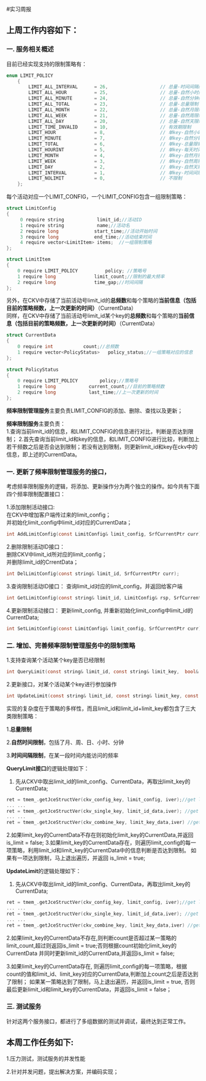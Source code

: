 #实习周报

## 上周工作内容如下：
### 一. 服务相关概述
目前已经实现支持的限制策略有：
```c
enum LIMIT_POLICY
    {
        LIMIT_ALL_INTERVAL      = 26,                   // 总量-时间间隔限制(指定时间内不超过总数，默认1次)
        LIMIT_ALL_HOUR          = 25,                   // 总量-自然小时限制
        LIMIT_ALL_MINUTE        = 24,                   // 总量-自然分钟限制
        LIMIT_ALL_TOTAL         = 23,                   // 总量-总量限制
        LIMIT_ALL_MONTH         = 22,                   // 总量-自然月限制
        LIMIT_ALL_WEEK          = 21,                   // 总量-自然周限制
        LIMIT_ALL_DAY           = 20,                   // 总量-自然天限制
        LIMIT_TIME_INVALID      = 10,                   // 有效期限制
        LIMIT_HOUR              = 8,                    // 单key-自然小时限制
        LIMIT_MINUTE            = 7,                    // 单key-自然分钟限制
        LIMIT_TOTAL             = 6,                    // 单key-总量限制
        LIMIT_HOURINT           = 5,                    // 单key-每天时间段
        LIMIT_MONTH             = 4,                    // 单key-自然月限制
        LIMIT_WEEK              = 3,                    // 单key-自然周限制
        LIMIT_DAY               = 2,                    // 单key-自然天限制
        LIMIT_INTERVAL          = 1,                    // 单key-时间间隔限制(指定时间内不超过总数，默认1次)
        LIMIT_NOLIMIT           = 0,                    // 不限制
    };
```   
每个活动对应一个LIMIT_CONFIG，一个LIMIT_CONFIG包含一组限制策略：
```c
struct LimitConfig
{
     0 require string            limit_id;//活动ID
     1 require string            name;//活动名
     2 require long             start_time;//活动开始时间
     3 require long             end_time;//活动结束时间
     4 require vector<LimitItem> items;  //一组限制策略
};

struct LimitItem
{
    0 require LIMIT_POLICY          policy; //策略号
    1 require long              limit_count;//限制的最大频率
    2 require long              time_gap;//时间间隔
};

```

另外，在CKV中存储了当前活动号limit_id的**总频数**和每个策略的**当前信息（包括目前的策略频数，上一次更新的时间）**（CurrentData）  
同样，在CKV中存储了当前活动号limit_id某个key的**总频数**和每个策略的**当前信息（包括目前的策略频数，上一次更新的时间）**（CurrentData）  
```c
struct CurrentData
{
    0 require int           count;//总频数
    1 require vector<PolicyStatus>   policy_status;//一组策略对应的信息
};
    
struct PolicyStatus
{
    0 require LIMIT_POLICY        policy;//策略号
    1 require long            current_count;//目前的策略频数
    2 require long            last_time;//上一次更新的时间
};

```
**频率限制管理服务**主要负责LIMIT_CONFIG的添加、删除、查找以及更新；

**频率限制服务**主要负责：  
1.查询当前limit_id的信息，和LIMIT_CONFIG的信息进行对比，判断是否达到限制；
2.首先查询当前limit_id和key的信息，和LIMIT_CONFIG进行比较，判断加上若干频数之后是否会达到限制；若没有达到限制，则更新limit_id和key在ckv中的信息，即上述的CurrentData。

### 一. 更新了频率限制管理服务的接口，
考虑频率限制服务的逻辑，将添加、更新操作分为两个独立的操作。如今共有下面四个频率限制配置接口：

1.添加限制活动接口:  
在CKV中增加客户端传过来的limit_config；  
并初始化limit_config中limit_id对应的CurrentData；
```c
int AddLimitConfig(const LimitConfig& limit_config, SrfCurrentPtr curr);
```
2.删除限制活动ID接口：  
删除CKV中limit_id所对应的limit_config；  
并删除limit_id的CrrentData；
```c
int DelLimitConfig(const string& limit_id, SrfCurrentPtr curr);           
```
3.查询限制活动ID接口：
查询limit_id对应的limit_config，并返回给客户端
```c
int GetLimitConfig(const string& limit_id, LimitConfig& rsp, SrfCurrentPtr curr);
```
4.更新限制活动接口：
更新limit_config, 并重新初始化limit_config中limit_id的CurrentData;
```c
int SetLimitConfig(const LimitConfig& limit_config, SrfCurrentPtr curr);
```    


### 二. 增加、完善频率限制管理服务中的限制策略  

1.支持查询某个活动某个key是否已经限制
```c
int QueryLimit(const string& limit_id, const string& limit_key,  bool& is_limit, SrfCurrentPtr curr);    
```
2.更新接口，对某个活动某个key进行参加操作
```c
int UpdateLimit(const string& limit_id, const string& limit_key, const unsigned int count, bool& is_limit, SrfCurrentPtr curr); 
```
实现的复杂度在于策略的多样性，而且limit_id和limit_id+limit_key都包含了三大类限制策略：

1.**总量限制**  

2.**自然时间限制**，包括了月、周、日、小时、分钟 

3.**时间间隔限制**，在某一段时间内能访问的频率

**QueryLimit接口**的逻辑处理如下：  
1. 先从CKV中取出limit_id的limit_config、CurrentData，再取出limit_key的CurrentData;
```c
ret = tmem_.getJceStructVer(ckv_config_key, limit_config, iver);//get limit_config
... ...
ret = tmem_.getJceStructVer(ckv_single_key, limit_id_data,iver); //get limit_id CurrentData;
... ...
ret = tmem_.getJceStructVer(ckv_combine_key, limit_key_data,iver) //get limit_key CurrentData;
```
2.如果limit_key的CurrentData不存在则初始化limit_key的CurrentData,并返回is_limit = false;
3.如果limit_key的CurrentData存在，则遍历limit_config的每一项策略，利用limit_id和limit_key的CurrentData中的信息判断是否达到限制。
如果有一项达到限制，马上退出遍历，并返回 is_limit = true;

**UpdateLimit**的逻辑处理如下：  
1. 先从CKV中取出limit_id的limit_config、CurrentData，再取出limit_key的CurrentData;
```c
ret = tmem_.getJceStructVer(ckv_config_key, limit_config, iver);//get limit_config
... ...
ret = tmem_.getJceStructVer(ckv_single_key, limit_id_data,iver); //get limit_id CurrentData;
... ...
ret = tmem_.getJceStructVer(ckv_combine_key, limit_key_data,iver) //get limit_key CurrentData;
```
2.如果limit_key的CurrentData不存在,则判断count是否超过某一策略的limit_count,超过则返回is_limit = true;否则根据count初始化limit_key的CurrentData
并同时更新limit_id的CurrentData,并返回is_limit = false;

3.如果limit_key的CurrentData存在, 则遍历limit_config的每一项策略，根据count的值和limit_id、limit_key对应的CurrentData,判断加上count之后是否达到了限制；
如果某一策略达到了限制，马上退出遍历，并返回is_limit = true, 否则最后更新limit_id和limit_key的CurrentData，并返回is_limit = false；  

### 三. 测试服务
针对这两个服务接口，都进行了多组数据的测试并调试，最终达到正常工作。

    
## 本周工作任务如下:  
1.压力测试，测试服务的并发性能

2.针对并发问题，提出解决方案，并编码实现；

